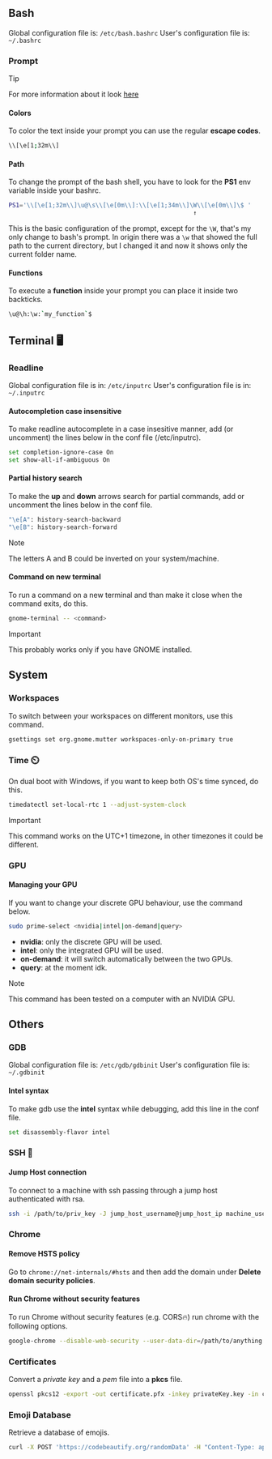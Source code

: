 
## Bash

Global configuration file is: `/etc/bash.bashrc`
User's configuration file is: `~/.bashrc`

### Prompt

> [!TIP]
> For more information about it look [here](https://phoenixnap.com/kb/change-bash-prompt-linux)

#### Colors

To color the text inside your prompt you can use the regular **escape codes**.
```bash
\\[\e[1;32m\\]
```

#### Path

To change the prompt of the bash shell, you have to look for the **PS1** env variable inside your bashrc.

```bash
PS1='\\[\e[1;32m\\]\u@\s\\[\e[0m\\]:\\[\e[1;34m\\]\W\\[\e[0m\\]\$ '
                                                   ↑
```

This is the basic configuration of the prompt, except for the `\W`, that's my only change to bash's prompt.
In origin there was a `\w` that showed the full path to the current directory, but I changed it and now it shows only the current folder name.

#### Functions

To execute a **function** inside your prompt you can place it inside two backticks.
```bash
\u@\h:\w:`my_function`$
```

## Terminal 🖥️

### Readline

Global configuration file is in: `/etc/inputrc`
User's configuration file is in: `~/.inputrc`

#### Autocompletion case insensitive

To make readline autocomplete in a case insesitive manner, add (or uncomment) the lines below in the conf file (/etc/inputrc).

```bash
set completion-ignore-case On
set show-all-if-ambiguous On
```

#### Partial history search

To make the **up** and **down** arrows search for partial commands, add or uncomment the lines below in the conf file.

```bash
"\e[A": history-search-backward
"\e[B": history-search-forward
```

> [!NOTE]
> The letters A and B could be inverted on your system/machine.

#### Command on new terminal

To run a command on a new terminal and than make it close when the command exits, do this.

```bash
gnome-terminal -- <command>
```

> [!IMPORTANT]
> This probably works only if you have GNOME installed.



## System

### Workspaces

To switch between your workspaces on different monitors, use this command.

```bash
gsettings set org.gnome.mutter workspaces-only-on-primary true
```

### Time ⏲️

On dual boot with Windows, if you want to keep both OS's time synced, do this.

```bash
timedatectl set-local-rtc 1 --adjust-system-clock
```
> [!IMPORTANT]
> This command works on the UTC+1 timezone, in other timezones it could be different.

### GPU

#### Managing your GPU

If you want to change your discrete GPU behaviour, use the command below.

```bash
sudo prime-select <nvidia|intel|on-demand|query>
```

- **nvidia**: only the discrete GPU will be used.
- **intel**: only the integrated GPU will be used.
- **on-demand**: it will switch automatically between the two GPUs.
- **query**: at the moment idk.

> [!NOTE]
> This command has been tested on a computer with an NVIDIA GPU.


## Others

### GDB

Global configuration file is: `/etc/gdb/gdbinit`
User's configuration file is: `~/.gdbinit`

#### Intel syntax

To make gdb use the **intel** syntax while debugging, add this line in the conf file.

```bash
set disassembly-flavor intel
```

### SSH 🔑

#### Jump Host connection

To connect to a machine with ssh passing through a jump host authenticated with rsa.

```bash
ssh -i /path/to/priv_key -J jump_host_username@jump_host_ip machine_username@machine_ip
```

### Chrome

#### Remove HSTS policy

Go to `chrome://net-internals/#hsts` and then add the domain under **Delete domain security policies**.

#### Run Chrome without security features

To run Chrome without security features (e.g. CORS🔥) run chrome with the following options.

```bash
google-chrome --disable-web-security --user-data-dir=/path/to/anything
```

### Certificates

Convert a _private key_ and a _pem_ file into a **pkcs** file.

```bash
openssl pkcs12 -export -out certificate.pfx -inkey privateKey.key -in certificate.crt
```

### Emoji Database

Retrieve a database of emojis.

```bash
curl -X POST 'https://codebeautify.org/randomData' -H "Content-Type: application/x-www-form-urlencoded" -d "type=emoji" > emojis
```

